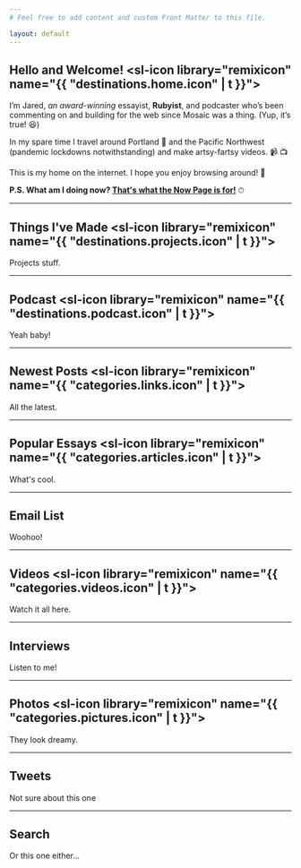 ```yaml
---
# Feel free to add content and custom Front Matter to this file.

layout: default
---
```


## Hello and Welcome! <sl-icon library="remixicon" name="{{ "destinations.home.icon" | t }}"></sl-icon>

I’m Jared, _an award-winning_ essayist, **Rubyist**, and podcaster who’s been commenting on and building for the web since Mosaic was a thing. (Yup, it’s true! 😆)

In my spare time I travel around Portland 🌲 and the Pacific Northwest (pandemic lockdowns notwithstanding) and make artsy-fartsy videos. 📹 📺

This is my home on the internet. I hope you enjoy browsing around! 📍

**P.S. What am I doing now? [That's what the Now Page is for!](/now)** ⏱

----

## Things I've Made <sl-icon library="remixicon" name="{{ "destinations.projects.icon" | t }}"></sl-icon>

Projects stuff.

----

## Podcast <sl-icon library="remixicon" name="{{ "destinations.podcast.icon" | t }}"></sl-icon>

Yeah baby!

----

## Newest Posts <sl-icon library="remixicon" name="{{ "categories.links.icon" | t }}"></sl-icon>

All the latest.

----

## Popular Essays <sl-icon library="remixicon" name="{{ "categories.articles.icon" | t }}"></sl-icon>

What's cool.

----

## Email List

Woohoo!

----

## Videos <sl-icon library="remixicon" name="{{ "categories.videos.icon" | t }}"></sl-icon>

Watch it all here.

----

## Interviews

Listen to me!

----

## Photos <sl-icon library="remixicon" name="{{ "categories.pictures.icon" | t }}"></sl-icon>

They look dreamy.

----

## Tweets

Not sure about this one

----

## Search

Or this one either…
